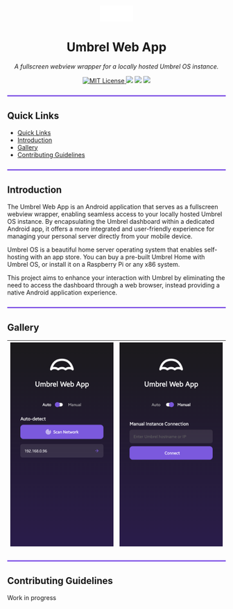 <div id="top">

  <p align="center">
    <img src="https://raw.githubusercontent.com/beecho01/umbrel-web-app/refs/heads/main/docs/assets/svg/umbrel-logo.svg" alt="Umbrel Logo" width="15%">
  </p>

  <h1 align="center">Umbrel Web App</h1>

  <p align="center">
    <em>A fullscreen webview wrapper for a locally hosted Umbrel OS instance.</em>
  </p>

  <p align="center">
    <a href="https://opensource.org/license/mit/">
      <img src="https://img.shields.io/github/license/beecho01/umbrel-web-app?logo=opensourceinitiative&style=for-the-badge&logoColor=white&label=License&color=8257e6" alt="MIT License">
    </a>
    <img src="https://img.shields.io/github/languages/code-size/beecho01/umbrel-web-app?style=for-the-badge&color=8257e6">
    <img src="https://img.shields.io/github/package-json/v/beecho01/umbrel-web-app?style=for-the-badge&color=8257e6">
    <img src="https://img.shields.io/github/languages/top/beecho01/umbrel-web-app?style=for-the-badge&color=8257e6">
  </p>

</div>

<img src="https://raw.githubusercontent.com/beecho01/umbrel-web-app/refs/heads/main/docs/assets/svg/line.svg" alt="line break" width="100%" height="3px">

## Quick Links

- [Quick Links](#quick-links)
- [Introduction](#introduction)
- [Gallery](#gallery)
- [Contributing Guidelines](#contributing-guidelines)

<img src="https://raw.githubusercontent.com/beecho01/umbrel-web-app/refs/heads/main/docs/assets/svg/line.svg" alt="line break" width="100%" height="3px">

## Introduction

The Umbrel Web App is an Android application that serves as a fullscreen webview wrapper, enabling seamless access to your locally hosted Umbrel OS instance. By encapsulating the Umbrel dashboard within a dedicated Android app, it offers a more integrated and user-friendly experience for managing your personal server directly from your mobile device.

Umbrel OS is a beautiful home server operating system that enables self-hosting with an app store. You can buy a pre-built Umbrel Home with Umbrel OS, or install it on a Raspberry Pi or any x86 system. 

This project aims to enhance your interaction with Umbrel by eliminating the need to access the dashboard through a web browser, instead providing a native Android application experience.

<img src="https://raw.githubusercontent.com/beecho01/umbrel-web-app/refs/heads/main/docs/assets/svg/line.svg" alt="line break" width="100%" height="3px">

## Gallery

| <img src="https://raw.githubusercontent.com/beecho01/umbrel-web-app/refs/heads/main/docs/assets/Screenshot_20250218_191251_Expo%20Go.png"> | <img src="https://raw.githubusercontent.com/beecho01/umbrel-web-app/refs/heads/main/docs/assets/Screenshot_20250218_191256_Expo%20Go.png" > |
| --- | --- |

<img src="https://raw.githubusercontent.com/beecho01/umbrel-web-app/refs/heads/main/docs/assets/svg/line.svg" alt="line break" width="100%" height="3px">

## Contributing Guidelines

Work in progress
